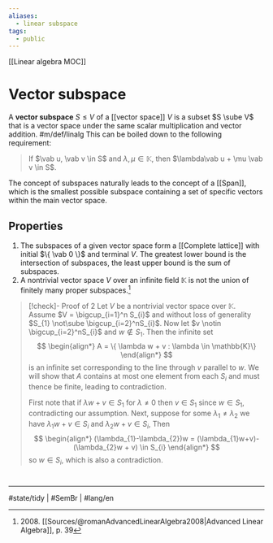 ```yaml
---
aliases:
  - linear subspace
tags:
  - public
---
```

[[Linear algebra MOC]]
# Vector subspace
A **vector subspace** $S \leq V$
of a [[vector space]] $V$
is a subset $S \sube V$ that is a vector space under the same scalar multiplication and vector addition. #m/def/linalg 
This can be boiled down to the following requirement:

> If $\vab u, \vab v \in S$ and $\lambda,\mu \in \mathbb{K}$, then $\lambda\vab u + \mu \vab v \in S$.

[^op]: Using the same operations of vector addition and scalar multiplication as they were defined in $V$.
[^fiel]: Where $\alpha$ is an element of $V$'s field.

The concept of subspaces naturally leads to the concept of a [[Span]],
which is the smallest possible subspace containing a set of specific vectors within the main vector space.

## Properties

1. The subspaces of a given vector space form a [[Complete lattice]] with initial $\{ \vab 0 \}$ and terminal $V$.
  The greatest lower bound is the intersection of subspaces, the least upper bound is the sum of subspaces.
  2. A nontrivial vector space $V$ over an infinite field $\mathbb{K}$ is not the union of finitely many proper subspaces.[^2008]

> [!check]- Proof of 2
> Let $V$ be a nontrivial vector space over $\mathbb{K}$.
> Assume $V = \bigcup_{i=1}^n S_{i}$
> and without loss of generality $S_{1} \not\sube \bigcup_{i=2}^nS_{i}$.
> Now let $v \notin \bigcup_{i=2}^nS_{i}$ and $w \notin S_{1}$.
> Then the infinite set
> $$
> \begin{align*}
> A = \{ \lambda w + v : \lambda \in \mathbb{K}\}
> \end{align*}
> $$
> is an infinite set corresponding to the line through $v$ parallel to $w$.
> We will show that $A$ contains at most one element from each $S_{i}$ and must thence be finite,
> leading to contradiction.
> 
> First note that if $\lambda w+v \in S_{1}$ for $\lambda \neq 0$ then $v \in S_{1}$ since $w \in S_{1}$, contradicting our assumption.
> Next, suppose for some $\lambda_{1} \neq \lambda_{2}$ we have $\lambda_{1}w + v \in S_{i}$ and $\lambda_{2}w + v \in S_{i}$,
> Then
> $$
> \begin{align*}
> (\lambda_{1}-\lambda_{2})w = (\lambda_{1}w+v)-(\lambda_{2}w + v) \in S_{i}
> \end{align*}
> $$
> so $w \in S_{i}$, which is also a contradiction.
> <span class="QED"/>

[^2008]: 2008\. [[Sources/@romanAdvancedLinearAlgebra2008|Advanced Linear Algebra]], p. 39

#
---
#state/tidy | #SemBr | #lang/en
